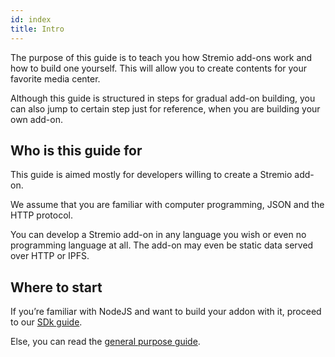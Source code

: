 ```yaml
---
id: index
title: Intro
---
```


The purpose of this guide is to teach you how Stremio add-ons work and how to build one yourself. This will allow you to create contents for your favorite media center.

Although this guide is structured in steps for gradual add-on building, you can also jump to certain step just for reference, when you are building your own add-on.

## Who is this guide for

This guide is aimed mostly for developers willing to create a Stremio add-on.

We assume that you are familiar with computer programming, JSON and the HTTP protocol.

You can develop a Stremio add-on in any language you wish or even no programming language at all. The add-on may even be static data served over HTTP or IPFS.

## Where to start

If you’re familiar with NodeJS and want to build your addon with it, proceed to our [SDk guide](/stremio-addon-guide/sdk-guide/prelude).

Else, you can read the [general purpose guide](/stremio-addon-guide/basics).

